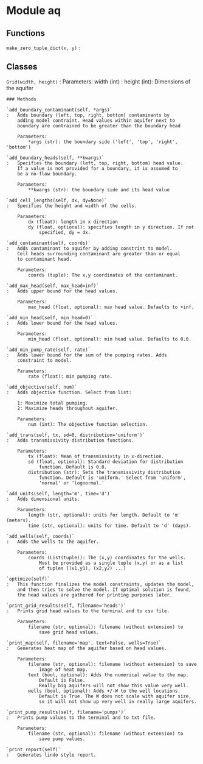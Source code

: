Module aq
=========

Functions
---------

    
`make_zero_tuple_dict(x, y)`
:   

Classes
-------

`Grid(width, height)`
:   Parameters:
        width (int) :
        height (int):
            Dimensions of the aquifer

    ### Methods

    `add_boundary_contaminant(self, *args)`
    :   Adds boundary (left, top, right, bottom) contaminants by
        adding model contraint. Head values within aquifer next to
        boundary are contrained to be greater than the boundary head
        
        Parameters:
            *args (str): the boundary side ('left', 'top', 'right', 'bottom')

    `add_boundary_heads(self, **kwargs)`
    :   Specifies the boundary (left, top, right, bottom) head value.
        If a value is not provided for a boundary, it is assumed to 
        be a no-flow boundary.
        
        Parameters:
            **kwargs (str): the boundary side and its head value

    `add_cell_lengths(self, dx, dy=None)`
    :   Specifies the height and width of the cells.
        
        Parameters:
            dx (float): length in x direction
            dy (float, optional): specifies length in y direction. If not
                specified, dy = dx.

    `add_contaminant(self, coords)`
    :   Adds contaminant to aquifer by adding constrint to model.
        Cell heads surrounding contaminant are greater than or equal
        to contaminant head.
        
        Parameters:
            coords (tuple): The x,y coordinates of the contaminant.

    `add_max_head(self, max_head=inf)`
    :   Adds upper bound for the head values.
        
        Parameters:
            max_head (float, optional): max head value. Defaults to +inf.

    `add_min_head(self, min_head=0)`
    :   Adds lower bound for the head values.
        
        Parameters:
            min_head (float, optional): min head value. Defaults to 0.0.

    `add_min_pump_rate(self, rate)`
    :   Adds lower bound for the sum of the pumping rates. Adds
        constraint to model.
        
        Parameters:
            rate (float): min pumping rate.

    `add_objective(self, num)`
    :   Adds objective function. Select from list:
        
        1: Maximize total pumping.
        2: Maximize heads throughout aquifer.
        
        Parameters:
            num (int): The objective function selection.

    `add_trans(self, tx, sd=0, distribution='uniform')`
    :   Adds transmissivity distribution functions.
        
        Parameters:
            tx (float): Mean of transmissivity in x-direction.
            sd (float, optional): Standard deviation for distribution 
                function. Default is 0.0.
            distribution (str): Sets the transmissivity distribution 
                function. Default is 'uniform.' Select from 'uniform', 
                'normal' or 'lognormal.'

    `add_units(self, length='m', time='d')`
    :   Adds dimensional units.
        
        Parameters:
            length (str, optional): units for length. Default to 'm' (meters).
            time (str, optional): units for time. Default to 'd' (days).

    `add_wells(self, coords)`
    :   Adds the wells to the aquifer.
        
        Parameters:
            coords (List(tuple)): The (x,y) coordinates for the wells. 
                Must be provided as a single tuple (x,y) or as a list 
                of tuples [(x1,y1), (x2,y2) ...]

    `optimize(self)`
    :   This function finalizes the model constraints, updates the model,
        and then tries to solve the model. If optimal solution is found,
        the head values are gathered for printing purposes later.

    `print_grid_results(self, filename='heads')`
    :   Prints grid head values to the terminal and to csv file.
        
        Parameters:
            filename (str, optional): filename (without extension) to 
                save grid head values.

    `print_map(self, filename='map', text=False, wells=True)`
    :   Generates heat map of the aquifer based on head values.
        
        Parameters:
            filename (str, optional): filename (without extension) to save 
                image of heat map.
            text (bool, optional): Adds the numerical value to the map.
                Default is False.
                Really big aquifers will not show this value very well.
            wells (bool, optional): Adds +/-W to the well locations. 
                Default is True. The W does not scale with aquifer size, 
                so it will not show up very well in really large aquifers.

    `print_pump_results(self, filename='pumps')`
    :   Prints pump values to the terminal and to txt file.
        
        Parameters:
            filename (str, optional): filename (without extension) to
                save pump values.

    `print_report(self)`
    :   Generates lindo style report.